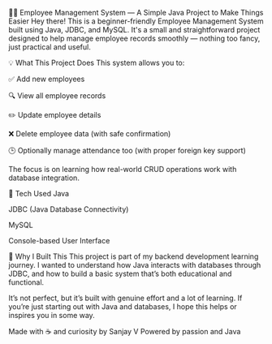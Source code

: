 🧑‍💼 Employee Management System — A Simple Java Project to Make Things Easier
Hey there! This is a beginner-friendly Employee Management System built using Java, JDBC, and MySQL. It's a small and straightforward project designed to help manage employee records smoothly — nothing too fancy, just practical and useful.

💡 What This Project Does
This system allows you to:

✅ Add new employees

🔍 View all employee records

✏️ Update employee details

❌ Delete employee data (with safe confirmation)

🕒 Optionally manage attendance too (with proper foreign key support)

The focus is on learning how real-world CRUD operations work with database integration.

🔧 Tech Used
Java

JDBC (Java Database Connectivity)

MySQL

Console-based User Interface

🙌 Why I Built This
This project is part of my backend development learning journey. I wanted to understand how Java interacts with databases through JDBC, and how to build a basic system that’s both educational and functional.

It’s not perfect, but it’s built with genuine effort and a lot of learning. If you’re just starting out with Java and databases, I hope this helps or inspires you in some way.

Made with ☕ and curiosity by Sanjay V
Powered by passion and Java


